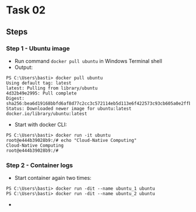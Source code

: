 # Task 02

## Steps

### Step 1 - Ubuntu image

- Run command `docker pull ubuntu` in Windows Terminal shell
- Output:

```#!/bin/bash
PS C:\Users\basti> docker pull ubuntu
Using default tag: latest
latest: Pulling from library/ubuntu
4d32b49e2995: Pull complete
Digest: sha256:bea6d19168bbfd6af8d77c2cc3c572114eb5d113e6f422573c93cb605a0e2ffb
Status: Downloaded newer image for ubuntu:latest
docker.io/library/ubuntu:latest
```

- Start with docker CLI:

```#!/bin/bash
PS C:\Users\basti> docker run -it ubuntu
root@e444b39028b9:/# echo "Cloud-Native Computing"
Cloud-Native Computing
root@e444b39028b9:/#
```

### Step 2 - Container logs

- Start container again two times:

```#!/bin/bash
PS C:\Users\basti> docker run -dit --name ubuntu_1 ubuntu
PS C:\Users\basti> docker run -dit --name ubuntu_2 ubuntu
```

-
